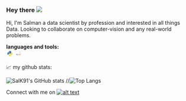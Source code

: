 
### Hey there <img src="https://media.giphy.com/media/hvRJCLFzcasrR4ia7z/giphy.gif" width="25px">

Hi, I'm Salman a data scientist by profession and interested in all things Data. Looking to collaborate on computer-vision and any real-world problems. 

**languages and tools:**  
<code><img height="20" src="https://raw.githubusercontent.com/github/explore/80688e429a7d4ef2fca1e82350fe8e3517d3494d/topics/python/python.png"></code>
<code><img height="20" src="https://raw.githubusercontent.com/github/explore/80688e429a7d4ef2fca1e82350fe8e3517d3494d/topics/mysql/mysql.png"></code>



📈 my github stats:

![SalK91's GitHub stats](https://github-readme-stats.vercel.app/api?username=salk91&theme=synthwave&show_icons=true&count_private=true "Salman’s GitHub Stats")
//![Top Langs](https://github-readme-stats.vercel.app/api/top-langs/?username=salk91&theme=synthwave "Salman’s Top Languages Card")


Connect with me on <a href="https://www.linkedin.com/in/salmansaeedkhan/"> ![alt text](https://img.shields.io/badge/-LinkedIn-0e76a8?style=plastic&logo=linkedIn)</a>

